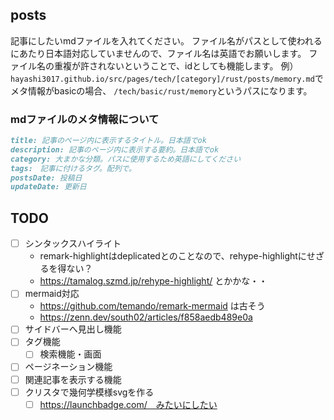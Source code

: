 ## posts

記事にしたいmdファイルを入れてください。
ファイル名がパスとして使われるにあたり日本語対応していませんので、ファイル名は英語でお願いします。
ファイル名の重複が許されないということで、idとしても機能します。
例）
`hayashi3017.github.io/src/pages/tech/[category]/rust/posts/memory.md`でメタ情報がbasicの場合、
`/tech/basic/rust/memory`というパスになります。

### mdファイルのメタ情報について

```md
title: 記事のページ内に表示するタイトル。日本語でok
description: 記事のページ内に表示する要約。日本語でok
category: 大まかな分類。パスに使用するため英語にしてください
tags:　記事に付けるタグ。配列で。
postsDate: 投稿日
updateDate: 更新日
```


## TODO

- [ ] シンタックスハイライト
  - remark-highlightはdeplicatedとのことなので、rehype-highlightにせざるを得ない？
  - https://tamalog.szmd.jp/rehype-highlight/ とかかな・・
- [ ] mermaid対応
  - https://github.com/temando/remark-mermaid は古そう
  - https://zenn.dev/south02/articles/f858aedb489e0a 
- [ ] サイドバーへ見出し機能
- [ ] タグ機能
  - [ ] 検索機能・画面
- [ ] ページネーション機能
- [ ] 関連記事を表示する機能
- [ ] クリスタで幾何学模様svgを作る
  - [ ] https://launchbadge.com/　みたいにしたい